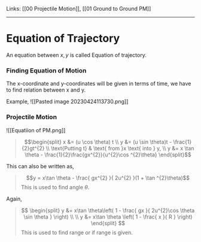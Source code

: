 Links: [[00 Projectile Motion]], [[01 Ground to Ground PM]]
___
# Equation of Trajectory
An equation between $x,y$ is called Equation of trajectory.

### Finding Equation of Motion
The x-coordinate and y-coordinates will be given in terms of time, we have to find relation between x and y. 

Example,
![[Pasted image 20230424113730.png]]

### Projectile Motion

![[Equatiion of PM.png]]

> $$\begin{split}
> x &= (u \cos \theta) t 
> \\
> y &= (u \sin \theta)t - \frac{1}{2}gt^{2}
> \\
> \text{Putting t} & \text{ from }x \text{ into } y, 
> \\
> y &= x \tan \theta - \frac{1}{2}\frac{gx^{2}}{u^{2}\cos ^{2}\theta} 
> \end{split}$$

This can also be written as,
> $$y = x\tan \theta - \frac{ gx^{2} }{ 2u^{2} }(1 + \tan ^{2}\theta)$$
> This is used to find angle $\theta$.

Again,
> $$
> \begin{split}
> y &= x\tan \theta\left( 1 - \frac{ gx }{ 2u^{2}\cos \theta \sin \theta } \right) \\
> \\
> y &= x\tan \theta \left( 1 - \frac{ x }{ R } \right)
> \end{split}
> $$
> This is used to find range or if range is given.



